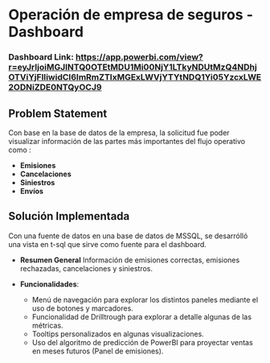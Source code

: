 # Operación de empresa de seguros - Dashboard

### Dashboard Link: https://app.powerbi.com/view?r=eyJrIjoiMGJlNTQ0OTEtMDU1Mi00NjY1LTkyNDUtMzQ4NDhjOTViYjFlIiwidCI6ImRmZTIxMGExLWVjYTYtNDQ1Yi05YzcxLWE2ODNiZDE0NTQyOCJ9

## Problem Statement

Con base en la base de datos de la empresa, la solicitud fue poder visualizar información de las partes más importantes del flujo operativo como : 

- **Emisiones**
- **Cancelaciones**
- **Siniestros**
- **Envíos**



## Solución Implementada

Con una fuente de datos en una base de datos de MSSQL, se desarrólló una vista en t-sql que sirve como fuente para el dashboard. 

- **Resumen General**
Información de emisiones correctas, emisiones rechazadas, cancelaciones y siniestros.


- **Funcionalidades**: 
  - Menú de navegación para explorar los distintos paneles mediante el uso de botones y marcadores.
  - Funcionalidad de Drilltrough para explorar a detalle algunas de las métricas.
  - Tooltips personalizados en algunas visualizaciones.
  - Uso del algoritmo de predicción de PowerBI para proyectar ventas en meses futuros (Panel de emisiones).


